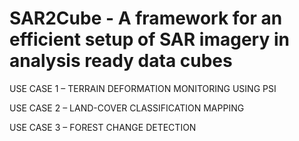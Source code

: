 # SAR2Cube - A framework for an efficient setup of SAR imagery in analysis ready data cubes

USE CASE 1 – TERRAIN DEFORMATION MONITORING USING PSI

USE CASE 2 – LAND-COVER CLASSIFICATION MAPPING 

USE CASE 3 – FOREST CHANGE DETECTION
